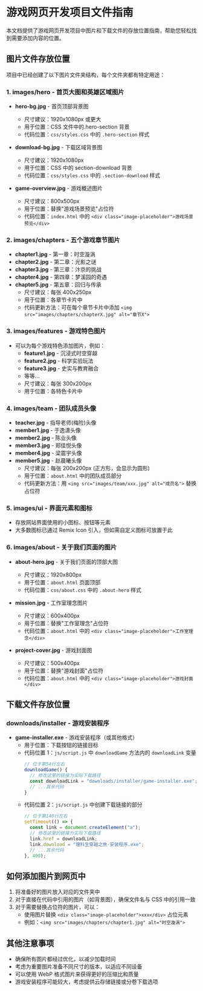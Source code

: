 # 游戏网页开发项目文件指南

本文档提供了游戏网页开发项目中图片和下载文件的存放位置指南，帮助您轻松找到需要添加内容的位置。

## 图片文件存放位置

项目中已经创建了以下图片文件夹结构，每个文件夹都有特定用途：

### 1. images/hero - 首页大图和英雄区域图片

- **hero-bg.jpg** - 首页顶部背景图

  - 尺寸建议：1920x1080px 或更大
  - 用于位置：CSS 文件中的.hero-section 背景
  - 代码位置：`css/styles.css` 中的 `.hero-section` 样式

- **download-bg.jpg** - 下载区域背景图

  - 尺寸建议：1920x1080px
  - 用于位置：CSS 中的 section-download 背景
  - 代码位置：`css/styles.css` 中的 `.section-download` 样式

- **game-overview.jpg** - 游戏概述图片
  - 尺寸建议：800x500px
  - 用于位置：替换"游戏场景预览"占位符
  - 代码位置：`index.html` 中的 `<div class="image-placeholder">游戏场景预览</div>`

### 2. images/chapters - 五个游戏章节图片

- **chapter1.jpg** - 第一章：时空漩涡
- **chapter2.jpg** - 第二章：光影之谜
- **chapter3.jpg** - 第三章：汴京的挑战
- **chapter4.jpg** - 第四章：梦溪园的奇遇
- **chapter5.jpg** - 第五章：回归与传承
  - 尺寸建议：每张 400x250px
  - 用于位置：各章节卡片中
  - 代码更新方法：可在每个章节卡片中添加 `<img src="images/chapters/chapterX.jpg" alt="章节X">`

### 3. images/features - 游戏特色图片

- 可以为每个游戏特色添加图片，例如：
  - **feature1.jpg** - 沉浸式时空穿越
  - **feature2.jpg** - 科学实验玩法
  - **feature3.jpg** - 史实与教育融合
  - 等等...
  - 尺寸建议：每张 300x200px
  - 用于位置：各特色卡片中

### 4. images/team - 团队成员头像

- **teacher.jpg** - 指导老师(梅险)头像
- **member1.jpg** - 于逸潇头像
- **member2.jpg** - 陈业头像
- **member3.jpg** - 郑佳悦头像
- **member4.jpg** - 梁震宇头像
- **member5.jpg** - 赵晨曦头像
  - 尺寸建议：每张 200x200px (正方形，会显示为圆形)
  - 用于位置：`about.html` 中的团队成员部分
  - 代码更新方法：用 `<img src="images/team/xxx.jpg" alt="成员名">` 替换占位符

### 5. images/ui - 界面元素和图标

- 存放网站界面使用的小图标、按钮等元素
- 大多数图标已通过 Remix Icon 引入，但如需自定义图标可放置于此

### 6. images/about - 关于我们页面的图片

- **about-hero.jpg** - 关于我们页面的顶部大图

  - 尺寸建议：1920x800px
  - 用于位置：`about.html` 页面顶部
  - 代码位置：`css/about.css` 中的 `.about-hero` 样式

- **mission.jpg** - 工作室理念图片

  - 尺寸建议：600x400px
  - 用于位置：替换"工作室理念"占位符
  - 代码位置：`about.html` 中的 `<div class="image-placeholder">工作室理念</div>`

- **project-cover.jpg** - 游戏封面图
  - 尺寸建议：500x400px
  - 用于位置：替换"游戏封面"占位符
  - 代码位置：`about.html` 中的 `<div class="image-placeholder">游戏封面</div>`

## 下载文件存放位置

### downloads/installer - 游戏安装程序

- **game-installer.exe** - 游戏安装程序（或其他格式）
  - 用于位置：下载按钮的链接目标
  - 代码位置 1：`js/script.js` 中 `downloadGame` 方法内的 `downloadLink` 变量
    ```javascript
    // 位于第54行左右
    downloadGame() {
      // 修改这里的链接为实际下载路径
      const downloadLink = "downloads/installer/game-installer.exe";
      // ...其余代码
    }
    ```
  - 代码位置 2：`js/script.js` 中创建下载链接的部分
    ```javascript
    // 位于第140行左右
    setTimeout(() => {
      const link = document.createElement("a");
      // 修改这里的链接为实际下载路径
      link.href = downloadLink;
      link.download = "理科生穿越之旅-安装程序.exe";
      // ...其余代码
    }, 400);
    ```

## 如何添加图片到网页中

1. 将准备好的图片放入对应的文件夹中
2. 对于直接在代码中引用的图片（如背景图），确保文件名与 CSS 中的引用一致
3. 对于需要替换占位符的图片，可以：
   - 使用图片替换 `<div class="image-placeholder">xxx</div>` 占位元素
   - 例如：`<img src="images/chapters/chapter1.jpg" alt="时空漩涡">`

## 其他注意事项

- 确保所有图片都经过优化，以减少加载时间
- 考虑为重要图片准备不同尺寸的版本，以适应不同设备
- 可以使用 WebP 格式图片来获得更好的压缩比和质量
- 游戏安装程序可能较大，考虑提供云存储链接或分卷下载选项
